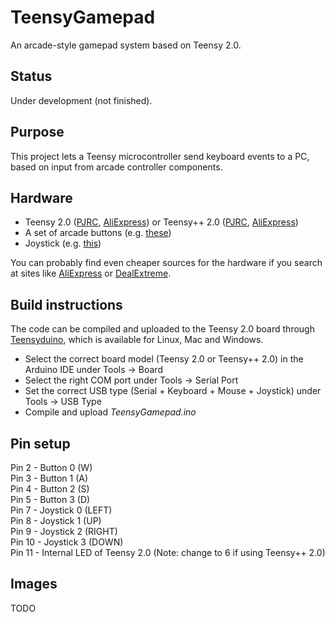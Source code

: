 # TeensyGamepad
An arcade-style gamepad system based on Teensy 2.0.

## Status
Under development (not finished).

## Purpose
This project lets a Teensy microcontroller send keyboard events to a PC, based on input from arcade controller components.

## Hardware
* Teensy 2.0 ([PJRC](http://pjrc.com/store/teensy.html), [AliExpress](http://www.aliexpress.com/item/Teensy-2-0-USB-Keyboard-Mouse-AVR-for-arduino-ISP-Board-Mega32u4-U-Disk-Experiment-usb/32363184858.html)) or Teensy++ 2.0 ([PJRC](http://pjrc.com/store/teensypp.html), [AliExpress](http://www.aliexpress.com/item/Genuine-PJRC-Teensy-2-0-USB-AVR-develope-board-for-ps3-Teensy-free-1pcs-usb-cable/32224600966.html))
* A set of arcade buttons (e.g. [these](http://www.aliexpress.com/item/New-Arcade-Push-Button-Durable-Multicade-MAME-Jamma-Game-Long-Switch-Mult-color/32329694375.html))
* Joystick (e.g. [this](http://www.aliexpress.com/item/New-Hotsale-Promotion-Bot-Bola-roja-8-modos-Joystick-para-consola-muina-recreativa-arcade/32333965577.html))

You can probably find even cheaper sources for the hardware if you search at sites like [AliExpress](http://www.aliexpress.com/) or [DealExtreme](http://www.dx.com/).

## Build instructions
The code can be compiled and uploaded to the Teensy 2.0 board through [Teensyduino](http://pjrc.com/teensy/td_download.html), which is available for Linux, Mac and Windows.

* Select the correct board model (Teensy 2.0 or Teensy++ 2.0) in the Arduino IDE under Tools -> Board
* Select the right COM port under Tools -> Serial Port
* Set the correct USB type (Serial + Keyboard + Mouse + Joystick) under Tools -> USB Type
* Compile and upload <i>TeensyGamepad.ino</i>

## Pin setup
Pin 2 - Button 0 (W)<br />
Pin 3 - Button 1 (A)<br />
Pin 4 - Button 2 (S)<br />
Pin 5 - Button 3 (D)<br />
Pin 7 - Joystick 0 (LEFT)<br />
Pin 8 - Joystick 1 (UP)<br />
Pin 9 - Joystick 2 (RIGHT)<br />
Pin 10 - Joystick 3 (DOWN)<br />
Pin 11 - Internal LED of Teensy 2.0 (Note: change to 6 if using Teensy++ 2.0)

## Images
TODO